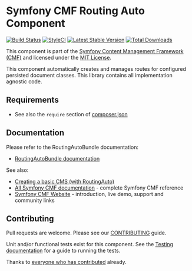 # Symfony CMF Routing Auto Component

[![Build Status](https://secure.travis-ci.org/symfony-cmf/RoutingAuto.png)](http://travis-ci.org/symfony-cmf/RoutingAuto)
[![StyleCI](https://styleci.io/repos/21073460/shield)](https://styleci.io/repos/21073460)
[![Latest Stable Version](https://poser.pugx.org/symfony-cmf/routing-auto/version.png)](https://packagist.org/packages/symfony-cmf/routing-auto)
[![Total Downloads](https://poser.pugx.org/symfony-cmf/routing-auto/d/total.png)](https://packagist.org/packages/symfony-cmf/routing-auto)

This component is part of the [Symfony Content Management Framework (CMF)](http://cmf.symfony.com/)
and licensed under the [MIT License](LICENSE).

This component automatically creates and manages routes for configured persisted
document classes. This library contains all implementation agnostic code.

## Requirements 

* See also the `require` section of [composer.json](composer.json)

## Documentation

Please refer to the RoutingAutoBundle documentation:

* [RoutingAutoBundle documentation](http://symfony.com/doc/master/cmf/bundles/routing_auto/index.html)

See also:

* [Creating a basic CMS (with RoutingAuto)](http://symfony.com/doc/master/cmf/cookbook/creating_a_cms/index.html)
* [All Symfony CMF documentation](http://symfony.com/doc/master/cmf/index.html) - complete Symfony CMF reference
* [Symfony CMF Website](http://cmf.symfony.com/) - introduction, live demo, support and community links

## Contributing

Pull requests are welcome. Please see our
[CONTRIBUTING](https://github.com/symfony-cmf/symfony-cmf/blob/master/CONTRIBUTING.md)
guide.

Unit and/or functional tests exist for this component. See the
[Testing documentation](http://symfony.com/doc/master/cmf/components/testing.html)
for a guide to running the tests.

Thanks to
[everyone who has contributed](https://github.com/symfony-cmf/RoutingAuto/contributors) already.
